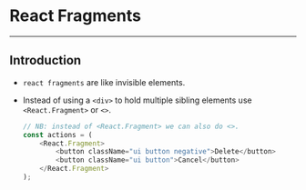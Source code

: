 # React Fragments

---

## Introduction

* `react fragments` are like invisible elements.

* Instead of using a `<div>` to hold multiple sibling elements use `<React.Fragment>` or `<>`.

    ```javascript
    // NB: instead of <React.Fragment> we can also do <>.
    const actions = (
        <React.Fragment>
            <button className="ui button negative">Delete</button>
            <button className="ui button">Cancel</button>
        </React.Fragment>
    );
    ```